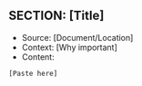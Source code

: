## SECTION: [Title]
- Source: [Document/Location]
- Context: [Why important]
- Content:
```
[Paste here]
```